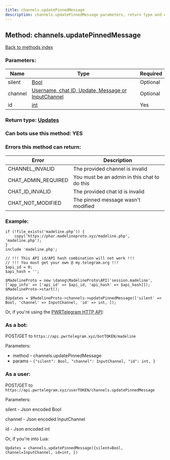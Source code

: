 ```yaml
---
title: channels.updatePinnedMessage
description: channels.updatePinnedMessage parameters, return type and example
---
```

## Method: channels.updatePinnedMessage  
[Back to methods index](index.md)


### Parameters:

| Name     |    Type       | Required |
|----------|---------------|----------|
|silent|[Bool](../types/Bool.md) | Optional|
|channel|[Username, chat ID, Update, Message or InputChannel](../types/InputChannel.md) | Optional|
|id|[int](../types/int.md) | Yes|


### Return type: [Updates](../types/Updates.md)

### Can bots use this method: **YES**


### Errors this method can return:

| Error    | Description   |
|----------|---------------|
|CHANNEL_INVALID|The provided channel is invalid|
|CHAT_ADMIN_REQUIRED|You must be an admin in this chat to do this|
|CHAT_ID_INVALID|The provided chat id is invalid|
|CHAT_NOT_MODIFIED|The pinned message wasn't modified|


### Example:


```
if (!file_exists('madeline.php')) {
    copy('https://phar.madelineproto.xyz/madeline.php', 'madeline.php');
}
include 'madeline.php';

// !!! This API id/API hash combination will not work !!!
// !!! You must get your own @ my.telegram.org !!!
$api_id = 0;
$api_hash = '';

$MadelineProto = new \danog\MadelineProto\API('session.madeline', ['app_info' => ['api_id' => $api_id, 'api_hash' => $api_hash]]);
$MadelineProto->start();

$Updates = $MadelineProto->channels->updatePinnedMessage(['silent' => Bool, 'channel' => InputChannel, 'id' => int, ]);
```

Or, if you're using the [PWRTelegram HTTP API](https://pwrtelegram.xyz):

### As a bot:

POST/GET to `https://api.pwrtelegram.xyz/botTOKEN/madeline`

Parameters:

* method - channels.updatePinnedMessage
* params - `{"silent": Bool, "channel": InputChannel, "id": int, }`



### As a user:

POST/GET to `https://api.pwrtelegram.xyz/userTOKEN/channels.updatePinnedMessage`

Parameters:

silent - Json encoded Bool

channel - Json encoded InputChannel

id - Json encoded int




Or, if you're into Lua:

```
Updates = channels.updatePinnedMessage({silent=Bool, channel=InputChannel, id=int, })
```

